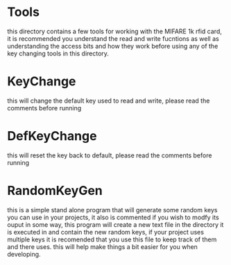 # Tools
this directory contains a few tools for working with the MIFARE 1k rfid card, it is recommended you understand the read and write fucntions as well as understanding the access bits and how they work before using any of the key changing tools in this directory.

# KeyChange
this will change the default key used to read and write, please read the comments before running

# DefKeyChange
this will reset the key back to default, please read the comments before running

# RandomKeyGen
this is a simple stand alone program that will generate some random keys you can use in your projects, it also is commented if you wish to modfy its ouput in some way, this program will create a new text file in the directory it is executed in and contain the new random keys, if your project uses multiple keys it is recomended that you use this file to keep track of them and there uses. this will help make things a bit easier for you when developing.
